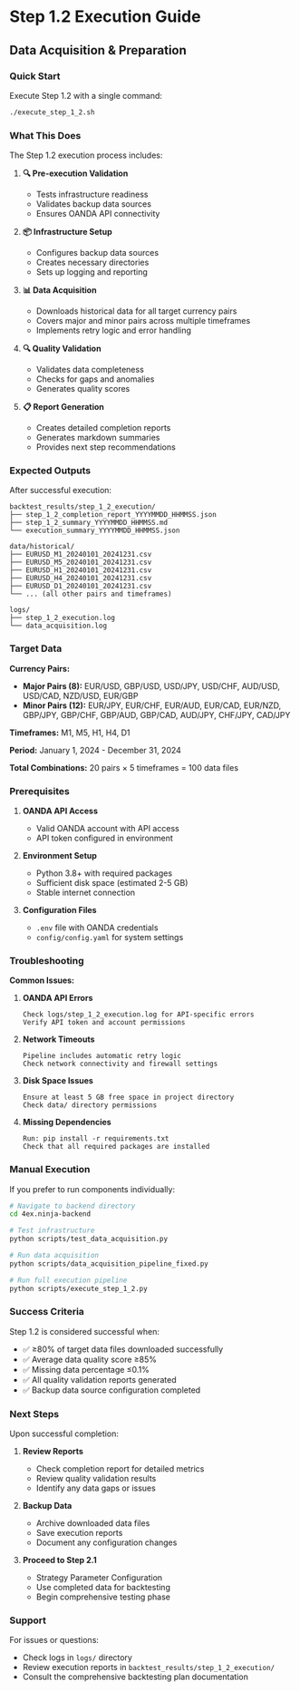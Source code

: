# Step 1.2 Execution Guide
## Data Acquisition & Preparation

### Quick Start

Execute Step 1.2 with a single command:

```bash
./execute_step_1_2.sh
```

### What This Does

The Step 1.2 execution process includes:

1. **🔍 Pre-execution Validation**
   - Tests infrastructure readiness
   - Validates backup data sources
   - Ensures OANDA API connectivity

2. **📦 Infrastructure Setup**
   - Configures backup data sources
   - Creates necessary directories
   - Sets up logging and reporting

3. **📊 Data Acquisition**
   - Downloads historical data for all target currency pairs
   - Covers major and minor pairs across multiple timeframes
   - Implements retry logic and error handling

4. **🔍 Quality Validation**
   - Validates data completeness
   - Checks for gaps and anomalies
   - Generates quality scores

5. **📋 Report Generation**
   - Creates detailed completion reports
   - Generates markdown summaries
   - Provides next step recommendations

### Expected Outputs

After successful execution:

```
backtest_results/step_1_2_execution/
├── step_1_2_completion_report_YYYYMMDD_HHMMSS.json
├── step_1_2_summary_YYYYMMDD_HHMMSS.md
└── execution_summary_YYYYMMDD_HHMMSS.json

data/historical/
├── EURUSD_M1_20240101_20241231.csv
├── EURUSD_M5_20240101_20241231.csv
├── EURUSD_H1_20240101_20241231.csv
├── EURUSD_H4_20240101_20241231.csv
├── EURUSD_D1_20240101_20241231.csv
└── ... (all other pairs and timeframes)

logs/
├── step_1_2_execution.log
└── data_acquisition.log
```

### Target Data

**Currency Pairs:**
- **Major Pairs (8):** EUR/USD, GBP/USD, USD/JPY, USD/CHF, AUD/USD, USD/CAD, NZD/USD, EUR/GBP
- **Minor Pairs (12):** EUR/JPY, EUR/CHF, EUR/AUD, EUR/CAD, EUR/NZD, GBP/JPY, GBP/CHF, GBP/AUD, GBP/CAD, AUD/JPY, CHF/JPY, CAD/JPY

**Timeframes:** M1, M5, H1, H4, D1

**Period:** January 1, 2024 - December 31, 2024

**Total Combinations:** 20 pairs × 5 timeframes = 100 data files

### Prerequisites

1. **OANDA API Access**
   - Valid OANDA account with API access
   - API token configured in environment

2. **Environment Setup**
   - Python 3.8+ with required packages
   - Sufficient disk space (estimated 2-5 GB)
   - Stable internet connection

3. **Configuration Files**
   - `.env` file with OANDA credentials
   - `config/config.yaml` for system settings

### Troubleshooting

**Common Issues:**

1. **OANDA API Errors**
   ```
   Check logs/step_1_2_execution.log for API-specific errors
   Verify API token and account permissions
   ```

2. **Network Timeouts**
   ```
   Pipeline includes automatic retry logic
   Check network connectivity and firewall settings
   ```

3. **Disk Space Issues**
   ```
   Ensure at least 5 GB free space in project directory
   Check data/ directory permissions
   ```

4. **Missing Dependencies**
   ```
   Run: pip install -r requirements.txt
   Check that all required packages are installed
   ```

### Manual Execution

If you prefer to run components individually:

```bash
# Navigate to backend directory
cd 4ex.ninja-backend

# Test infrastructure
python scripts/test_data_acquisition.py

# Run data acquisition
python scripts/data_acquisition_pipeline_fixed.py

# Run full execution pipeline
python scripts/execute_step_1_2.py
```

### Success Criteria

Step 1.2 is considered successful when:

- ✅ ≥80% of target data files downloaded successfully
- ✅ Average data quality score ≥85%
- ✅ Missing data percentage ≤0.1%
- ✅ All quality validation reports generated
- ✅ Backup data source configuration completed

### Next Steps

Upon successful completion:

1. **Review Reports**
   - Check completion report for detailed metrics
   - Review quality validation results
   - Identify any data gaps or issues

2. **Backup Data**
   - Archive downloaded data files
   - Save execution reports
   - Document any configuration changes

3. **Proceed to Step 2.1**
   - Strategy Parameter Configuration
   - Use completed data for backtesting
   - Begin comprehensive testing phase

### Support

For issues or questions:
- Check logs in `logs/` directory
- Review execution reports in `backtest_results/step_1_2_execution/`
- Consult the comprehensive backtesting plan documentation
